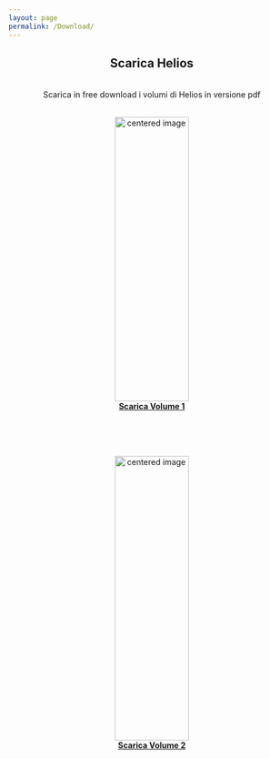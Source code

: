 ```yaml
---
layout: page
permalink: /Download/
---
```


<center><h2><b>Scarica Helios</b> </h2></center>




<section>

<br>
<center>Scarica in free download i volumi di Helios in versione pdf<br><br></center>
</section>

<center>
<figure>
    <img src="/perugia/imageHelios/helios1loc.png" alt="centered image" style="max-width:60%"
    height="500" width="130" class="responsive" >
    <br><a href="/perugia/imageHelios/Helios1.pdf"> <b>Scarica Volume 1</b> </a>
</figure>
</center>

<br><br><br>

<center>
<figure>
    <img src="/perugia/imageHelios/helios2loc.png" alt="centered image" style="max-width:60%"
    height="500" width="130" class="responsive" >
    <br><a href="/perugia/imageHelios/Helios1.pdf"> <b>Scarica Volume 2</b> </a>
</figure>
</center>
